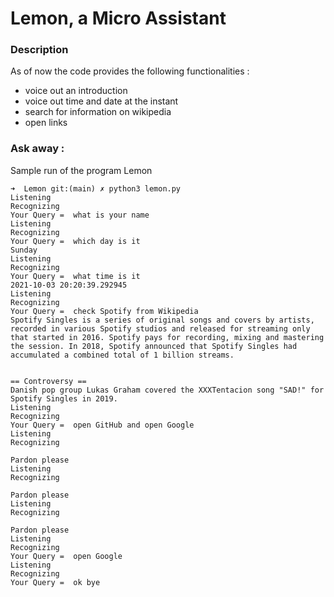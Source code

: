 # Lemon, a Micro Assistant 

### Description 
As of now the code provides the following functionalities : 
<br />

* voice out an introduction
* voice out time and date at the instant 
* search for information on wikipedia
* open links
  

### Ask away :
Sample run of the program Lemon

```
➜  Lemon git:(main) ✗ python3 lemon.py
Listening
Recognizing
Your Query =  what is your name
Listening
Recognizing
Your Query =  which day is it
Sunday
Listening
Recognizing
Your Query =  what time is it
2021-10-03 20:20:39.292945
Listening
Recognizing
Your Query =  check Spotify from Wikipedia
Spotify Singles is a series of original songs and covers by artists, 
recorded in various Spotify studios and released for streaming only 
that started in 2016. Spotify pays for recording, mixing and mastering 
the session. In 2018, Spotify announced that Spotify Singles had 
accumulated a combined total of 1 billion streams.


== Controversy ==
Danish pop group Lukas Graham covered the XXXTentacion song "SAD!" for Spotify Singles in 2019.
Listening
Recognizing
Your Query =  open GitHub and open Google
Listening
Recognizing

Pardon please
Listening
Recognizing

Pardon please
Listening
Recognizing

Pardon please
Listening
Recognizing
Your Query =  open Google
Listening
Recognizing
Your Query =  ok bye
```
